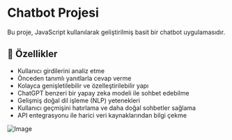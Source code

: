 # Chatbot Projesi

Bu proje, JavaScript kullanılarak geliştirilmiş basit bir chatbot uygulamasıdır.

## 🚀 Özellikler
- Kullanıcı girdilerini analiz etme
- Önceden tanımlı yanıtlarla cevap verme
- Kolayca genişletilebilir ve özelleştirilebilir yapı
- ChatGPT benzeri bir yapay zeka modeli ile sohbet edebilme
- Gelişmiş doğal dil işleme (NLP) yetenekleri
- Kullanıcı geçmişini hatırlama ve daha doğal sohbetler sağlama
- API entegrasyonu ile harici veri kaynaklarından bilgi çekme

![Image](https://github.com/user-attachments/assets/b9efd906-9ac2-4fd8-9a8e-58b1b47f6c62)
